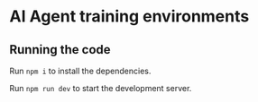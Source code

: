 
  # AI Agent training environments

  ## Running the code

  Run `npm i` to install the dependencies.

  Run `npm run dev` to start the development server.
  
